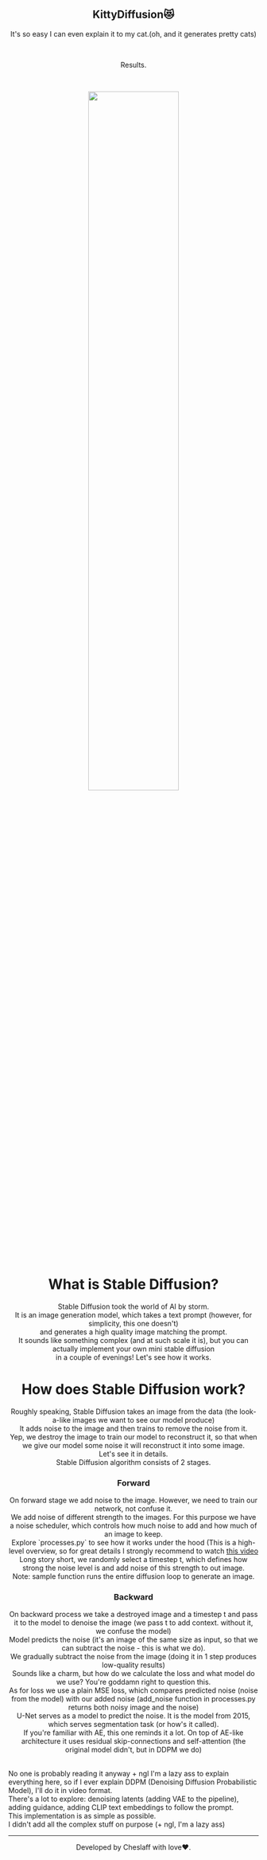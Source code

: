 <h2 align="center">KittyDiffusion😻</h2>
<p align="center">It's so easy I can even explain it to my cat.(oh, and it generates pretty cats)</p><br>
<p align="center">Results.</p><br>

<p align="center"><img src="https://i.ibb.co/sk89pMS/492914380-c01b07f7-863e-4da2-8662-0d5ffe8120c4.jpg" style="border-radius:20px" width=60%></p>

<h1 align="center">What is Stable Diffusion?</h1>
<p align="center">Stable Diffusion took the world of AI by storm.<br> It is an image generation model, which takes a text prompt (however, for simplicity, this one doesn't)<br>
and generates a high quality image matching the prompt.<br>It sounds like something complex (and at such scale it is), but you can actually implement your own mini stable diffusion<br>
in a couple of evenings! Let's see how it works.</p>


<h1 align="center">How does Stable Diffusion work?</h1>
<p align="center">Roughly speaking, Stable Diffusion takes an image from the data (the look-a-like images we want to see our model produce)<br>
It adds noise to the image and then trains to remove the noise from it.<br>
Yep, we destroy the image to train our model to reconstruct it, so that when we give our model some noise it will reconstruct it into some image.<br>
Let's see it in details.
<br>Stable Diffusion algorithm consists of 2 stages.</p>
<h3 align="center">Forward</h3>
<p align="center">On forward stage we add noise to the image. However, we need to train our network, not confuse it.<br>
We add noise of different strength to the images. For this purpose we have a noise scheduler, which controls how much noise to add and how much of an image to keep.<br>
Explore `processes.py` to see how it works under the hood (This is a high-level overview, so for great details I strongly recommend to watch <a href="https://www.youtube.com/watch?v=HoKDTa5jHvg">this video</a><br>
Long story short, we randomly select a timestep t, which defines how strong the noise level is and add noise of this strength to out image.<br>
Note: sample function runs the entire diffusion loop to generate an image.
</p>

<h3 align="center">Backward</h3>
<p align="center">On backward process we take a destroyed image and a timestep t and pass it to the model to denoise the image (we pass t to add context. without it, we confuse the model)<br>
Model predicts the noise (it's an image of the same size as input, so that we can subtract the noise - this is what we do).<br>
We gradually subtract the noise from the image (doing it in 1 step produces low-quality results)<br>Sounds like a charm, but how do we calculate the loss and what model do we use?
You're goddamn right to question this.<br>
As for loss we use a plain MSE loss, which compares predicted noise (noise from the model) with our added noise (add_noise function in processes.py returns both noisy image and the noise)<br>
U-Net serves as a model to predict the noise. It is the model from 2015, which serves segmentation task (or how's it called).<br>
If you're familiar with AE, this one reminds it a lot. On top of AE-like architecture it uses residual skip-connections and self-attention (the original model didn't, but in DDPM we do)</p>
<br>
No one is probably reading it anyway + ngl I'm a lazy ass to explain everything here, so if I ever explain DDPM (Denoising Diffusion Probabilistic Model), I'll do it in video format.<br>
There's a lot to explore: denoising latents (adding VAE to the pipeline), adding guidance, adding CLIP text embeddings to follow the prompt.<br>
This implementation is as simple as possible.<br>
I didn't add all the complex stuff on purpose (+ ngl, I'm a lazy ass)<br>

---

<p align="center">Developed by Cheslaff with love❤️.</p>
